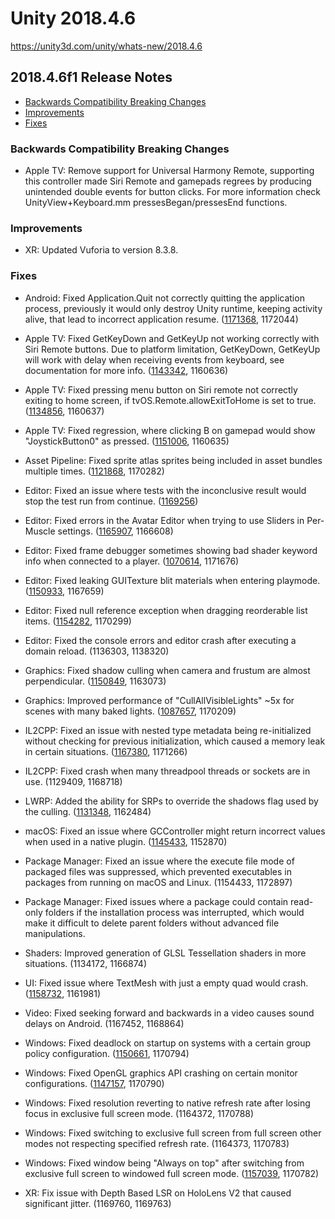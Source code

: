 # Unity 2018.4.6

https://unity3d.com/unity/whats-new/2018.4.6

## 2018.4.6f1 Release Notes

- [Backwards Compatibility Breaking Changes](#backwards-compatibility-breaking-changes)
- [Improvements](#improvements)
- [Fixes](#fixes)


### Backwards Compatibility Breaking Changes

*   Apple TV: Remove support for Universal Harmony Remote, supporting this controller made Siri Remote and gamepads regrees by producing unintended double events for button clicks. For more information check UnityView+Keyboard.mm pressesBegan/pressesEnd functions.

### Improvements

*   XR: Updated Vuforia to version 8.3.8.

### Fixes

*   Android: Fixed Application.Quit not correctly quitting the application process, previously it would only destroy Unity runtime, keeping activity alive, that lead to incorrect application resume. ([1171368](https://issuetracker.unity3d.com/issues/reopening-app-after-application-dot-quit-causes-unity-on-android-iap-sdk-to-not-initialise-successfully), 1172044)
    
*   Apple TV: Fixed GetKeyDown and GetKeyUp not working correctly with Siri Remote buttons. Due to platform limitation, GetKeyDown, GetKeyUp will work with delay when receiving events from keyboard, see documentation for more info. ([1143342](https://issuetracker.unity3d.com/issues/tvos-getkeydown-and-getkeyup-are-set-to-true-every-few-frames-when-holding-down-any-key-on-wireless-tv-remote-or-keyboard), 1160636)
    
*   Apple TV: Fixed pressing menu button on Siri remote not correctly exiting to home screen, if tvOS.Remote.allowExitToHome is set to true. ([1134856](https://issuetracker.unity3d.com/issues/ios-pressing-the-menu-button-on-appletv-remote-doesnt-exit-to-home-screen-when-tvos-dot-remote-dot-allowexittohome-is-set-to-true), 1160637)
    
*   Apple TV: Fixed regression, where clicking B on gamepad would show "JoystickButton0" as pressed. ([1151006](https://issuetracker.unity3d.com/issues/tvos-when-b-button-is-pressed-on-a-wireless-controller-connected-to-a-tvos-the-menu-button-joystickbutton0-is-shown-as-held), 1160635)
    
*   Asset Pipeline: Fixed sprite atlas sprites being included in asset bundles multiple times. ([1121868](https://issuetracker.unity3d.com/issues/android-same-atlas-assets-are-being-included-in-asset-bundle-multiple-times-when-bundle-is-built), 1170282)
    
*   Editor: Fixed an issue where tests with the inconclusive result would stop the test run from continue. ([1169256](https://issuetracker.unity3d.com/issues/using-assert-dot-inconclusive-in-editmode-stops-the-running-test))
    
*   Editor: Fixed errors in the Avatar Editor when trying to use Sliders in Per-Muscle settings. ([1165907](https://issuetracker.unity3d.com/issues/in-the-avatar-editor-an-error-occurs-when-trying-to-use-sliders-in-per-muscle-settings), 1166608)
    
*   Editor: Fixed frame debugger sometimes showing bad shader keyword info when connected to a player. ([1070614](https://issuetracker.unity3d.com/issues/frame-debugger-does-not-display-all-additional-shader-keywords-when-debugging-a-built-player), 1171676)
    
*   Editor: Fixed leaking GUITexture blit materials when entering playmode. ([1150933](https://issuetracker.unity3d.com/issues/two-guitexture-materials-are-leaked-into-the-editor-each-time-play-mode-is-exited), 1167659)
    
*   Editor: Fixed null reference exception when dragging reorderable list items. ([1154282](https://issuetracker.unity3d.com/issues/animator-controller-layers-cannot-be-reordered-and-throw-constant-nullreferenceexceptions-when-trying-to-do-so), 1170299)
    
*   Editor: Fixed the console errors and editor crash after executing a domain reload. (1136303, 1138320)
    
*   Graphics: Fixed shadow culling when camera and frustum are almost perpendicular. ([1150849](https://issuetracker.unity3d.com/issues/shadows-shadows-flicker-when-camera-is-moving), 1163073)
    
*   Graphics: Improved performance of "CullAllVisibleLights" ~5x for scenes with many baked lights. ([1087657](https://issuetracker.unity3d.com/issues/android-cullallvisiblelights-consume-too-much-cpu-when-only-baked-lights-are-used-in-the-scene), 1170209)
    
*   IL2CPP: Fixed an issue with nested type metadata being re-initialized without checking for previous initialization, which caused a memory leak in certain situations. ([1167380](https://issuetracker.unity3d.com/issues/il2cpp-memory-leak-in-particlesystem-dot-getparticles-when-using-a-mesh-particle), 1171266)
    
*   IL2CPP: Fixed crash when many threadpool threads or sockets are in use. (1129409, 1168718)
    
*   LWRP: Added the ability for SRPs to override the shadows flag used by the culling. ([1131348](https://issuetracker.unity3d.com/issues/shadows-fail-to-cast-in-this-scene), 1162484)
    
*   macOS: Fixed an issue where GCController might return incorrect values when used in a native plugin. ([1145433](https://issuetracker.unity3d.com/issues/macos-osx-native-plugin-works-only-after-refocusing-unity), 1152870)
    
*   Package Manager: Fixed an issue where the execute file mode of packaged files was suppressed, which prevented executables in packages from running on macOS and Linux. (1154433, 1172897)
    
*   Package Manager: Fixed issues where a package could contain read-only folders if the installation process was interrupted, which would make it difficult to delete parent folders without advanced file manipulations.
    
*   Shaders: Improved generation of GLSL Tessellation shaders in more situations. (1134172, 1166874)
    
*   UI: Fixed issue where TextMesh with just a empty quad would crash. ([1158732](https://issuetracker.unity3d.com/issues/mesh-recalculatesubmeshboundsinternal-crashes-when-writing-material-equals-1-in-the-text-field-of-text-mesh-component), 1161981)
    
*   Video: Fixed seeking forward and backwards in a video causes sound delays on Android. (1167452, 1168864)
    
*   Windows: Fixed deadlock on startup on systems with a certain group policy configuration. ([1150661](https://issuetracker.unity3d.com/issues/built-projects-do-not-launch-on-some-windows-7-systems), 1170794)
    
*   Windows: Fixed OpenGL graphics API crashing on certain monitor configurations. ([1147157](https://issuetracker.unity3d.com/issues/built-projects-crash-when-using-opengl-with-refresh-rate-over-60hz-and-resolution-over-1080p), 1170790)
    
*   Windows: Fixed resolution reverting to native refresh rate after losing focus in exclusive full screen mode. (1164372, 1170788)
    
*   Windows: Fixed switching to exclusive full screen from full screen other modes not respecting specified refresh rate. (1164373, 1170783)
    
*   Windows: Fixed window being "Always on top" after switching from exclusive full screen to windowed full screen mode. ([1157039](https://issuetracker.unity3d.com/issues/alt-tab-does-not-minimize-built-unity-application-after-switching-from-exclusivefullscreen-to-fullscreenwindow), 1170782)
    
*   XR: Fix issue with Depth Based LSR on HoloLens V2 that caused significant jitter. (1169760, 1169763)